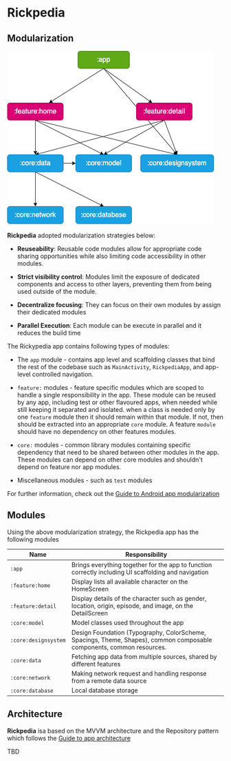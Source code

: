 # Rickpedia

## Modularization

<img src="docs/images/modularization.png" title="" alt="modularization" data-align="center">

**Rickpedia** adopted modularization strategies below:

- **Reuseability**: Reusable code modules allow for appropriate code sharing opportunities while also limiting code accessibility in other modules.

- **Strict visibility control**: Modules limit the exposure of dedicated components and access to other layers, preventing them from being used outside of the module.

- **Decentralize focusing**: They can focus on their own modules by assign their dedicated modules

- **Parallel Execution**: Each module can be execute in parallel and it reduces the build time 

The Rickypedia app contains following types of modules:

- The `app` module - contains app level and scaffolding classes that bind the rest of the codebase such as `MainActivity`, `RickpediaApp`, and app-level controlled navigation.  

- `feature:` modules - feature specific modules which are scoped to handle a single responsibility in the app. These module can be reused by any app, including test or other flavoured apps, when needed while still keeping it separated and isolated. when a class is needed only by one `feature` module then it should remain within that module. If not, then should be extracted into an appropriate `core` module. A feature `module` should have no dependency on other features modules.

- `core:` modules - common library modules containing specific dependency that need to be shared between other modules in the app. These modules can depend on other core modules and shouldn't depend on feature nor app modules.

- Miscellaneous modules - such as `test` modules

For further information, check out the [Guide to Android app modularization](https://developer.android.com/topic/modularization)

## Modules

Using the above modularization strategy, the Rickpedia app has the following modules

| Name                 | Responsibility                                                                                                        |
| -------------------- | --------------------------------------------------------------------------------------------------------------------- |
| `:app`               | Brings everything together for the app to function correctly including UI scaffolding and navigation                  |
| `:feature:home`      | Display lists all available character on the HomeScreen                                                               |
| `:feature:detail`    | Display details of the character such as gender, location, origin, episode, and image, on the DetailScreen            |
| `:core:model`        | Model classes used throughout the app                                                                                 |
| `:core:designsystem` | Design Foundation (Typography, ColorScheme, Spacings, Theme, Shapes), common composable components, common resources. |
| `:core:data`         | Fetching app data from multiple sources, shared by different features                                                 |
| `:core:network`      | Making network request and handling response from a remote data source                                                |
| `:core:database`     | Local database storage                                                                                                |

## Architecture

**Rickpedia** isa based on the MVVM architecture and the Repository pattern which follows the [Guide to app architecture](https://developer.android.com/topic/architecture)

TBD
